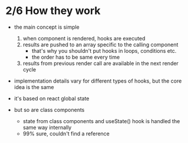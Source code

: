#  2/6  How they work

- the main concept is simple
    1. when component is rendered, hooks are executed
    2. results are pushed to an array specific to the calling component
        - that's why you shouldn't put hooks in loops, conditions etc.
        - the order has to be same every time
    3. results from previous render call are available in the next render cycle

- implementation details vary for different types of hooks, but the core idea is the same

- it's based on react global state

- but so are class components
    - state from class components and useState() hook is handled the same way internally
    - 99% sure, couldn't find a reference
